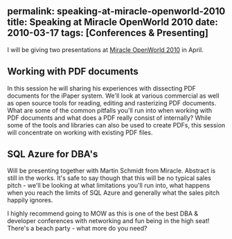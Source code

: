 permalink: speaking-at-miracle-openworld-2010
title: Speaking at Miracle OpenWorld 2010
date: 2010-03-17
tags: [Conferences & Presenting]
---
I will be giving two presentations at [Miracle OpenWorld 2010](http://mow2010.dk/) in April.

<!-- more -->

## Working with PDF documents

In this session he will sharing his experiences with dissecting PDF documents for the iPaper system. We'll look at various commercial as well as open source tools for reading, editing and rasterizing PDF documents. What are some of the common pitfalls you'll run into when working with PDF documents and what does a PDF really consist of internally? While some of the tools and libraries can also be used to create PDFs, this session will concentrate on working with existing PDF files.

## SQL Azure for DBA's

Will be presenting together with Martin Schmidt from Miracle. Abstract is still in the works. It's safe to say though that this will be no typical sales pitch - we'll be looking at what limitations you'll run into, what happens when you reach the limits of SQL Azure and generally what the sales pitch happily ignores.

I highly recommend going to MOW as this is one of the best DBA & developer conferences with networking and fun being in the high seat! There's a beach party - what more do you need?
